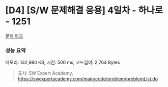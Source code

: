 # [D4] [S/W 문제해결 응용] 4일차 - 하나로 - 1251 

[문제 링크](https://swexpertacademy.com/main/code/problem/problemDetail.do?contestProbId=AV15StKqAQkCFAYD) 

### 성능 요약

메모리: 132,980 KB, 시간: 500 ms, 코드길이: 2,764 Bytes



> 출처: SW Expert Academy, https://swexpertacademy.com/main/code/problem/problemList.do